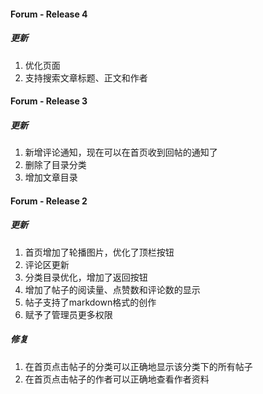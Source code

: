 #### Forum - Release 4

##### 更新

1. 优化页面
2. 支持搜索文章标题、正文和作者



#### Forum - Release 3

##### 更新

1. 新增评论通知，现在可以在首页收到回帖的通知了
2. 删除了目录分类
3. 增加文章目录




#### Forum - Release 2

##### 更新

1. 首页增加了轮播图片，优化了顶栏按钮
2. 评论区更新
3. 分类目录优化，增加了返回按钮
4. 增加了帖子的阅读量、点赞数和评论数的显示
5. 帖子支持了markdown格式的创作
6. 赋予了管理员更多权限

##### 修复

1. 在首页点击帖子的分类可以正确地显示该分类下的所有帖子
2. 在首页点击帖子的作者可以正确地查看作者资料
